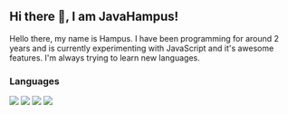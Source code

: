 <div>
<h2>Hi there 👋, I am JavaHampus!</h2>
 
 <p>Hello there, my name is Hampus. I have been programming for around 2 years and is currently experimenting with JavaScript and it's awesome features. I'm always trying to learn new languages.</p>

<h3>Languages</h3>
<img src="https://img.shields.io/badge/TypeScript-007ACC?style=for-the-badge&logo=typescript&logoColor=white"></img>  
<img src="https://img.shields.io/badge/JAVascript-007ACC?style=for-the-badge&logo=javascript&logoColor=white"></img>  
<img src="https://img.shields.io/badge/JAva-007ACC?style=for-the-badge&logo=java&logoColor=white"></img>  
<img src="https://img.shields.io/badge/LUA-007ACC?style=for-the-badge&logo=lua&logoColor=white"></img>  
</div>
